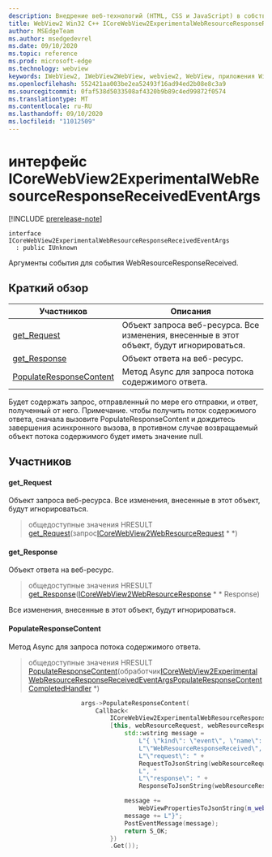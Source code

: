 ```yaml
---
description: Внедрение веб-технологий (HTML, CSS и JavaScript) в собственные приложения с помощью элемента управления Microsoft Edge WebView2
title: WebView2 Win32 C++ ICoreWebView2ExperimentalWebResourceResponseReceivedEventArgs
author: MSEdgeTeam
ms.author: msedgedevrel
ms.date: 09/10/2020
ms.topic: reference
ms.prod: microsoft-edge
ms.technology: webview
keywords: IWebView2, IWebView2WebView, webview2, WebView, приложения Win32, Win32, EDGE, ICoreWebView2, ICoreWebView2Controller, управление браузером, EDGE HTML, ICoreWebView2ExperimentalWebResourceResponseReceivedEventArgs
ms.openlocfilehash: 552421aa003be2ea52493f16ad94ed2b08e8c3a9
ms.sourcegitcommit: 0faf538d5033508af4320b9b89c4ed99872f0574
ms.translationtype: MT
ms.contentlocale: ru-RU
ms.lasthandoff: 09/10/2020
ms.locfileid: "11012509"
---
```

# интерфейс ICoreWebView2ExperimentalWebResourceResponseReceivedEventArgs 

[!INCLUDE [prerelease-note](../../includes/prerelease-note.md)]

```
interface ICoreWebView2ExperimentalWebResourceResponseReceivedEventArgs
  : public IUnknown
```

Аргументы события для события WebResourceResponseReceived.

## Краткий обзор

 Участников                        | Описания
--------------------------------|---------------------------------------------
[get_Request](#get_request) | Объект запроса веб-ресурса. Все изменения, внесенные в этот объект, будут игнорироваться.
[get_Response](#get_response) | Объект ответа на веб-ресурс.
[PopulateResponseContent](#populateresponsecontent) | Метод Async для запроса потока содержимого ответа.

Будет содержать запрос, отправленный по мере его отправки, и ответ, полученный от него. Примечание. чтобы получить поток содержимого ответа, сначала вызовите PopulateResponseContent и дождитесь завершения асинхронного вызова, в противном случае возвращаемый объект потока содержимого будет иметь значение null.

## Участников

#### get_Request 

Объект запроса веб-ресурса. Все изменения, внесенные в этот объект, будут игнорироваться.

> общедоступные значения HRESULT [get_Request](#get_request)(запрос[ICoreWebView2WebResourceRequest](icorewebview2webresourcerequest.md) * *)

#### get_Response 

Объект ответа на веб-ресурс.

> общедоступные значения HRESULT [get_Response](#get_response)([ICoreWebView2WebResourceResponse](icorewebview2webresourceresponse.md) * * Response)

Все изменения, внесенные в этот объект, будут игнорироваться.

#### PopulateResponseContent 

Метод Async для запроса потока содержимого ответа.

> общедоступные значения HRESULT [PopulateResponseContent](#populateresponsecontent)(обработчик[ICoreWebView2ExperimentalWebResourceResponseReceivedEventArgsPopulateResponseContentCompletedHandler](icorewebview2experimentalwebresourceresponsereceivedeventargspopulateresponsecontentcompletedhandler.md) *)

```cpp
                    args->PopulateResponseContent(
                        Callback<
                            ICoreWebView2ExperimentalWebResourceResponseReceivedEventArgsPopulateResponseContentCompletedHandler>(
                            [this, webResourceRequest, webResourceResponse](HRESULT result) {
                                std::wstring message =
                                    L"{ \"kind\": \"event\", \"name\": "
                                    L"\"WebResourceResponseReceived\", \"args\": {"
                                    L"\"request\": " +
                                    RequestToJsonString(webResourceRequest.get()) +
                                    L", "
                                    L"\"response\": " +
                                    ResponseToJsonString(webResourceResponse.get()) + L"}";

                                message +=
                                    WebViewPropertiesToJsonString(m_webviewEventSource.get());
                                message += L"}";
                                PostEventMessage(message);
                                return S_OK;
                            })
                            .Get());
```

